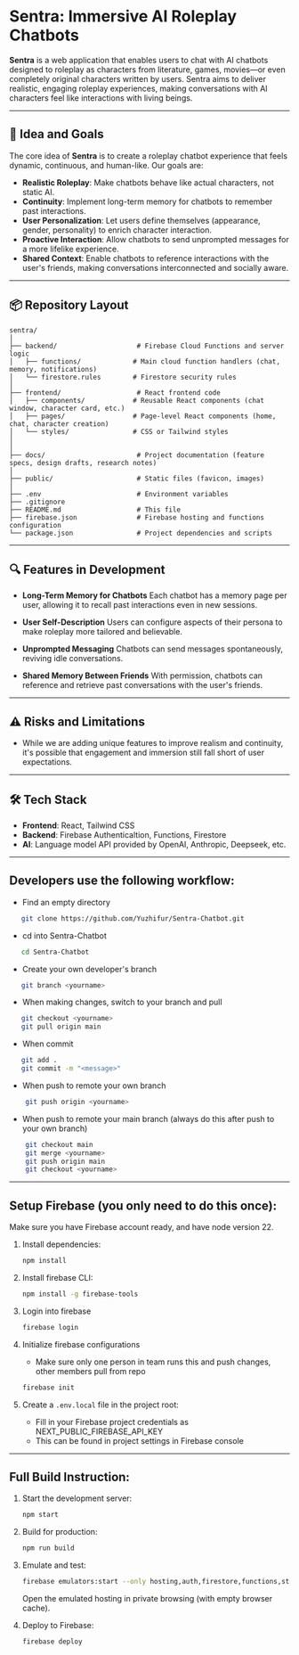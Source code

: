 # Sentra: Immersive AI Roleplay Chatbots

**Sentra** is a web application that enables users to chat with AI chatbots designed to roleplay as characters from literature, games, movies—or even completely original characters written by users. Sentra aims to deliver realistic, engaging roleplay experiences, making conversations with AI characters feel like interactions with living beings.

---

## 🚀 Idea and Goals

The core idea of **Sentra** is to create a roleplay chatbot experience that feels dynamic, continuous, and human-like. Our goals are:

- **Realistic Roleplay**: Make chatbots behave like actual characters, not static AI.
- **Continuity**: Implement long-term memory for chatbots to remember past interactions.
- **User Personalization**: Let users define themselves (appearance, gender, personality) to enrich character interaction.
- **Proactive Interaction**: Allow chatbots to send unprompted messages for a more lifelike experience.
- **Shared Context**: Enable chatbots to reference interactions with the user's friends, making conversations interconnected and socially aware.

---

## 📦 Repository Layout
```
sentra/
│
├── backend/                    # Firebase Cloud Functions and server logic
│   ├── functions/             # Main cloud function handlers (chat, memory, notifications)
│   └── firestore.rules        # Firestore security rules
│
├── frontend/                   # React frontend code
│   ├── components/            # Reusable React components (chat window, character card, etc.)
│   ├── pages/                 # Page-level React components (home, chat, character creation)
│   └── styles/                # CSS or Tailwind styles
│
│
├── docs/                       # Project documentation (feature specs, design drafts, research notes)
│
├── public/                     # Static files (favicon, images)
│
├── .env                        # Environment variables
├── .gitignore
├── README.md                   # This file
├── firebase.json               # Firebase hosting and functions configuration
└── package.json                # Project dependencies and scripts
```
---

## 🔍 Features in Development

- **Long-Term Memory for Chatbots**
  Each chatbot has a memory page per user, allowing it to recall past interactions even in new sessions.

- **User Self-Description**
  Users can configure aspects of their persona to make roleplay more tailored and believable.

- **Unprompted Messaging**
  Chatbots can send messages spontaneously, reviving idle conversations.

- **Shared Memory Between Friends**
  With permission, chatbots can reference and retrieve past conversations with the user's friends.

---

## ⚠️ Risks and Limitations

- While we are adding unique features to improve realism and continuity, it's possible that engagement and immersion still fall short of user expectations.

---

## 🛠️ Tech Stack

- **Frontend**: React, Tailwind CSS
- **Backend**: Firebase Authenticaltion, Functions, Firestore
- **AI**: Language model API provided by OpenAI, Anthropic, Deepseek, etc.

---

## Developers use the following workflow:

- Find an empty directory
```bash
   git clone https://github.com/Yuzhifur/Sentra-Chatbot.git
```
- cd into Sentra-Chatbot
```bash
   cd Sentra-Chatbot
```

- Create your own developer's branch
```bash
   git branch <yourname>
```

- When making changes, switch to your branch and pull
```bash
   git checkout <yourname>
   git pull origin main
```

- When commit
```bash
   git add .
   git commit -m "<message>"
```

- When push to remote your own branch
```bash
    git push origin <yourname>
```

- When push to remote your main branch (always do this after push to your own branch)
```bash
    git checkout main
    git merge <yourname>
    git push origin main
    git checkout <yourname>
```

---

## Setup Firebase (you only need to do this once):
Make sure you have Firebase account ready, and have node version 22.

1. Install dependencies:
   ```bash
   npm install
   ```

2. Install firebase CLI:
   ```bash
   npm install -g firebase-tools
   ```

3. Login into firebase
   ```bash
   firebase login
   ```

4. Initialize firebase configurations
   - Make sure only one person in team runs this and push changes, other members pull from repo
   ```bash
   firebase init
   ```

5. Create a `.env.local` file in the project root:
   - Fill in your Firebase project credentials as NEXT_PUBLIC_FIREBASE_API_KEY
   - This can be found in project settings in Firebase console

---

## Full Build Instruction:

1. Start the development server:
   ```bash
   npm start
   ```

2. Build for production:
   ```bash
   npm run build
   ```

3. Emulate and test:
   ```bash
   firebase emulators:start --only hosting,auth,firestore,functions,storage
   ```
   Open the emulated hosting in private browsing (with empty browser cache).

4. Deploy to Firebase:
   ```bash
   firebase deploy
   ```
